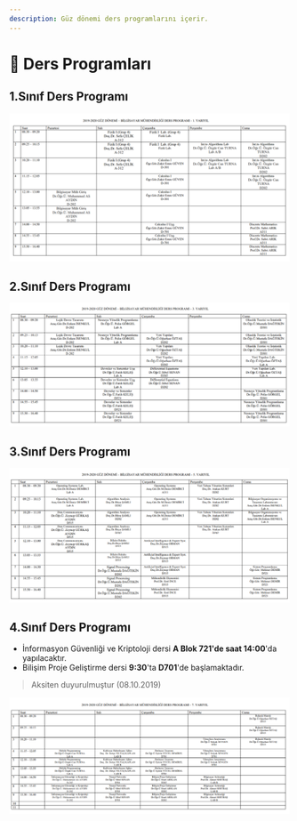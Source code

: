 ```yaml
---
description: Güz dönemi ders programlarını içerir.
---
```



# 📗 Ders Programları

## 1.Sınıf Ders Programı

![](../res/dp_1_sinif.png)

## 2.Sınıf Ders Programı

![](../res/dp_2_sinif.png)

## 3.Sınıf Ders Programı

![](../res/dp_3_sinif.png)

## 4.Sınıf Ders Programı

- İnformasyon Güvenliği ve Kriptoloji dersi **A Blok 721'de saat 14:00**'da yapılacaktır.
- Bilişim Proje Geliştirme dersi **9:30**'ta **D701**'de başlamaktadır.

> Aksiten duyurulmuştur (08.10.2019)

![](../res/dp_4_sinif.png)
